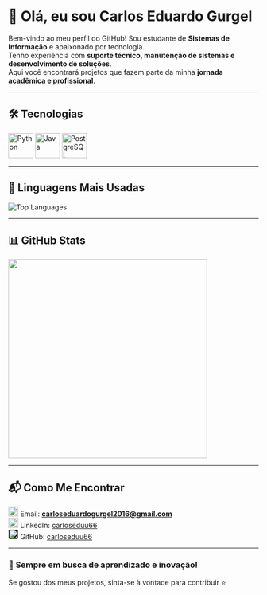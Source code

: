 # 👋 Olá, eu sou Carlos Eduardo Gurgel  

Bem-vindo ao meu perfil do GitHub! Sou estudante de **Sistemas de Informação** e apaixonado por tecnologia.  
Tenho experiência com **suporte técnico, manutenção de sistemas e desenvolvimento de soluções**.  
Aqui você encontrará projetos que fazem parte da minha **jornada acadêmica e profissional**.  

---

## 🛠️ **Tecnologias**
<p>
  <img src="https://cdn.jsdelivr.net/gh/devicons/devicon/icons/python/python-original.svg" alt="Python" width="50" height="50"/>
  <img src="https://cdn.jsdelivr.net/gh/devicons/devicon/icons/java/java-original.svg" alt="Java" width="50" height="50"/>
  <img src="https://cdn.jsdelivr.net/gh/devicons/devicon/icons/postgresql/postgresql-original.svg" alt="PostgreSQL" width="50" height="50"/>
</p>

---

## 📌 **Linguagens Mais Usadas**
![Top Languages](https://github-readme-stats.vercel.app/api/top-langs/?username=carloseduu66&layout=compact&langs_count=8&theme=tokyonight&hide=html,css&card_width=280)

---

## 📊 **GitHub Stats**
<img src="https://github-readme-stats.vercel.app/api?username=carloseduu66&show_icons=true&theme=tokyonight&hide_title=false&count_private=true" width="400"/>

---

## 📬 **Como Me Encontrar**
<img src="https://cdn.jsdelivr.net/gh/devicons/devicon/icons/google/google-original.svg" alt="Gmail" width="20"/> Email: **carloseduardogurgel2016@gmail.com**  
<img src="https://cdn.jsdelivr.net/gh/devicons/devicon/icons/linkedin/linkedin-original.svg" alt="LinkedIn" width="20"/> LinkedIn: [carloseduu66](https://www.linkedin.com/in/carloseduu66/)  
<img src="https://upload.wikimedia.org/wikipedia/commons/9/95/GitHub_Logo_White.png" alt="GitHub" width="20" style="background-color: black; border-radius: 5px;"/> GitHub: [carloseduu66](https://github.com/carloseduu66)  
  
---

### 🚀 **Sempre em busca de aprendizado e inovação!**
Se gostou dos meus projetos, sinta-se à vontade para contribuir ⭐  
